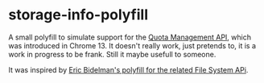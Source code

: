 storage-info-polyfill
=====================

A small polyfill to simulate support for the [Quota Management API](https://developers.google.com/chrome/whitepapers/storage), which was introduced in Chrome 13. It doesn't really work, just pretends to, it is a work in progress to be frank. Still it maybe usefull to someone.

It was inspired by [Eric Bidelman's polyfill for the related File System APi](https://github.com/ebidel/idb.filesystem.js).
